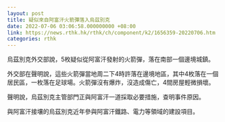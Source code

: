 ```yaml
---
layout: post
title: 疑似來自阿富汗火箭彈落入烏茲別克
date: 2022-07-06 03:06:58.000000000 +08:00
link: https://news.rthk.hk/rthk/ch/component/k2/1656359-20220706.htm
categories: rthk
---
```


烏茲別克外交部說，5枚疑似從阿富汗發射的火箭彈，落在南部一個邊境城鎮。

外交部在聲明說，這些火箭彈當地周二下4時許落在邊境地區，其中4枚落在一個居民區，一枚落在足球場。火箭彈沒有爆炸，沒造成傷亡，4間房屋輕微損壞。

聲明說，烏茲別克主管部門正與阿富汗一道採取必要措施，查明事件原因。

與阿富汗接壤的烏茲別克近年參與阿富汗鐵路、電力等領域的建設項目。
